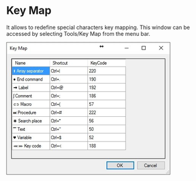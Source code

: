 # Key Map

It allows to redefine special characters key mapping. This window can be accessed by selecting Tools/Key Map from the menu bar.

![alt text](https://github.com/G1ANT-Robot/G1ANT.Manual/blob/master/User-Interface/Images/key-map.jpg)
